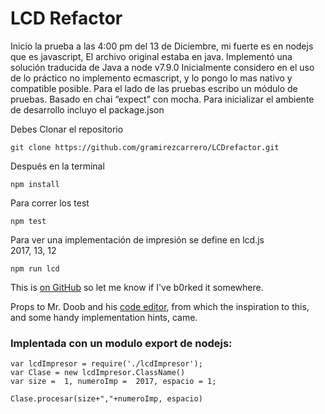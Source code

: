 
# LCD Refactor

Inicio la prueba a las 4:00 pm del 13 de Diciembre, mi fuerte es en nodejs que es javascript,
El archivo original estaba en java. Implementó una solución traducida de Java a  node v7.9.0
Inicialmente considero en el uso de lo práctico no implemento ecmascript, y lo pongo lo mas nativo y compatible posible. Para el lado de las pruebas escribo un módulo de pruebas.  Basado en chai “expect” con mocha.
Para inicializar el ambiente de desarrollo incluyo el package.json

Debes Clonar el repositorio
```
git clone https://github.com/gramirezcarrero/LCDrefactor.git
```

Después en la terminal

```
npm install
```
Para correr los test
```
npm test
```
Para ver una implementación de impresión se define en lcd.js  
2017, 13, 12
```
npm run lcd
```


This is [on GitHub](https://github.com/jbt/markdown-editor) so let me know if I've b0rked it somewhere.


Props to Mr. Doob and his [code editor](http://mrdoob.com/projects/code-editor/), from which
the inspiration to this, and some handy implementation hints, came.

### Implentada con un modulo export de nodejs:
```
var lcdImpresor = require('./lcdImpresor');
var Clase = new lcdImpresor.ClassName()
var size =  1, numeroImp =  2017, espacio = 1;

Clase.procesar(size+","+numeroImp, espacio)
```
